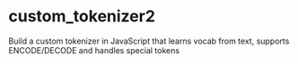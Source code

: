 # custom_tokenizer2
Build a custom tokenizer in JavaScript that learns vocab from text, supports ENCODE/DECODE and handles special tokens
